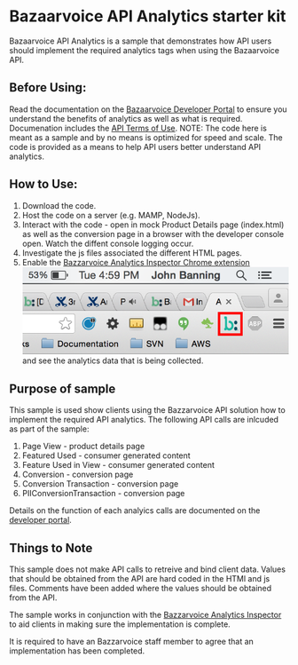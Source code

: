 Bazaarvoice API Analytics starter kit
================

Bazaarvoice API Analytics is a sample that demonstrates how API users should implement the required analytics tags when using the Bazaarvoice API. 

Before Using:
----------------
Read the documentation on the [Bazaarvoice Developer Portal](https://developer.bazaarvoice.com/legal/terms_of_use) to ensure you understand the benefits of analytics as well as what is required. Documenation includes the [API Terms of Use](https://developer.bazaarvoice.com/legal/terms_of_use).  NOTE: The code here is meant as a sample and by no means is optimized for speed and scale. The code is provided as a means to help API users better understand API analytics. 

How to Use:
----------------

1. Download the code.
2. Host the code on a server (e.g. MAMP, NodeJs).
3. Interact with the code - open in mock Product Details page (index.html) as well as the conversion page in a browser with the developer console open. Watch the diffent console logging occur. 
4. Investigate the js files associated the different HTML pages.
5. Enable the [Bazzarvoice Analytics Inspector Chrome extension](https://github.com/bazaarvoice/magpie-inspector/) ![](/images/inspector_icon.png) and see the analytics data that is being collected. 


Purpose of sample 
----------------

This sample is used show clients using the Bazzarvoice API solution how to implement the required API analytics. The following API calls are inlcuded as part of the sample: 

1. Page View - product details page
2. Featured Used - consumer generated content
3. Feature Used in View - consumer generated content
4. Conversion - conversion page
5. Conversion Transaction - conversion page
6. PIIConversionTransaction - conversion page

Details on the function of each analyics calls are documented on the [developer portal]().

Things to Note 
----------------
This sample does not make API calls to retreive and bind client data. Values that should be obtained from the API are hard coded in the HTMl and js files. Comments have been added where the values should be obtained from the API. 

The sample works in conjunction with the [Bazzarvoice Analytics Inspector](https://github.com/bazaarvoice/magpie-inspector/) to aid clients in making sure the implementation is complete. 

It is required to have an Bazzarvoice staff member to agree that an implementation has been completed.  

